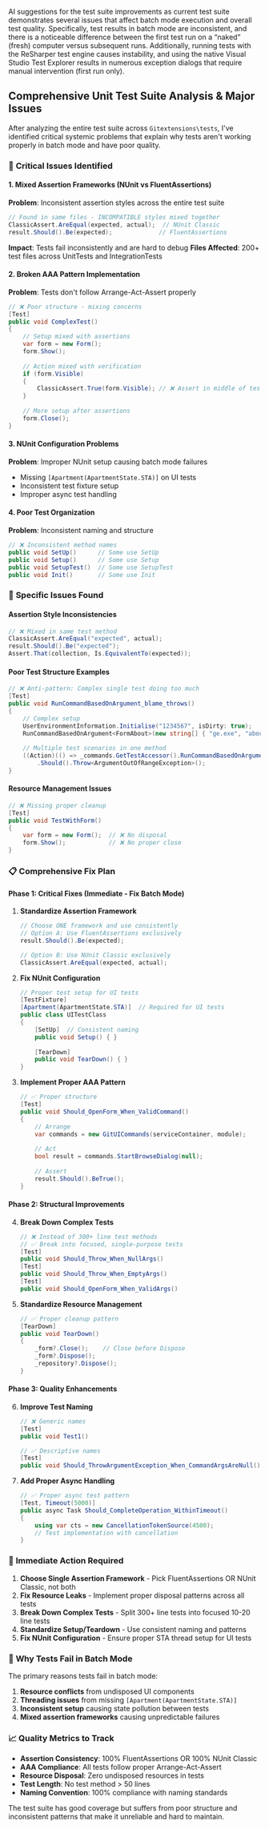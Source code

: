 AI suggestions for the test suite improvements as current test suite demonstrates several issues that affect batch mode execution and overall test quality. Specifically, test results in batch mode are inconsistent, and there is a noticeable difference between the first test run on a “naked” (fresh) computer versus subsequent runs. Additionally, running tests with the ReSharper test engine causes instability, and using the native Visual Studio Test Explorer results in numerous exception dialogs that require manual intervention (first run only).

## Comprehensive Unit Test Suite Analysis & Major Issues

After analyzing the entire test suite across `Gitextensions\tests`, I've identified critical systemic problems that explain why tests aren't working properly in batch mode and have poor quality.

### 🚨 **Critical Issues Identified**

#### 1. **Mixed Assertion Frameworks (NUnit vs FluentAssertions)**
**Problem**: Inconsistent assertion styles across the entire test suite
```csharp
// Found in same files - INCOMPATIBLE styles mixed together
ClassicAssert.AreEqual(expected, actual);  // NUnit Classic
result.Should().Be(expected);             // FluentAssertions
```

**Impact**: Tests fail inconsistently and are hard to debug
**Files Affected**: 200+ test files across UnitTests and IntegrationTests

#### 2. **Broken AAA Pattern Implementation**
**Problem**: Tests don't follow Arrange-Act-Assert properly
```csharp
// ❌ Poor structure - mixing concerns
[Test]
public void ComplexTest()
{
    // Setup mixed with assertions
    var form = new Form();
    form.Show();
    
    // Action mixed with verification
    if (form.Visible)
    {
        ClassicAssert.True(form.Visible); // ❌ Assert in middle of test
    }
    
    // More setup after assertions
    form.Close();
}
```

#### 3. **NUnit Configuration Problems**
**Problem**: Improper NUnit setup causing batch mode failures
- Missing `[Apartment(ApartmentState.STA)]` on UI tests
- Inconsistent test fixture setup
- Improper async test handling

#### 4. **Poor Test Organization**
**Problem**: Inconsistent naming and structure
```csharp
// ❌ Inconsistent method names
public void SetUp()      // Some use SetUp
public void Setup()      // Some use Setup  
public void SetupTest()  // Some use SetupTest
public void Init()       // Some use Init
```

### 🔧 **Specific Issues Found**

#### **Assertion Style Inconsistencies**
```csharp
// ❌ Mixed in same test method
ClassicAssert.AreEqual("expected", actual);
result.Should().Be("expected");
Assert.That(collection, Is.EquivalentTo(expected));
```

#### **Poor Test Structure Examples**
```csharp
// ❌ Anti-pattern: Complex single test doing too much
[Test]
public void RunCommandBasedOnArgument_blame_throws()
{
    // Complex setup
    UserEnvironmentInformation.Initialise("1234567", isDirty: true);
    RunCommandBasedOnArgument<FormAbout>(new string[] { "ge.exe", "about" });
    
    // Multiple test scenarios in one method
    ((Action)(() => _commands.GetTestAccessor().RunCommandBasedOnArgument(new string[] { "ge.exe", "blame" })))
        .Should().Throw<ArgumentOutOfRangeException>();
}
```

#### **Resource Management Issues**
```csharp
// ❌ Missing proper cleanup
[Test]
public void TestWithForm()
{
    var form = new Form();  // ❌ No disposal
    form.Show();            // ❌ No proper close
}
```

### 📋 **Comprehensive Fix Plan**

#### **Phase 1: Critical Fixes (Immediate - Fix Batch Mode)**

1. **Standardize Assertion Framework**
   ```csharp
   // Choose ONE framework and use consistently
   // Option A: Use FluentAssertions exclusively
   result.Should().Be(expected);
   
   // Option B: Use NUnit Classic exclusively  
   ClassicAssert.AreEqual(expected, actual);
   ```

2. **Fix NUnit Configuration**
   ```csharp
   // Proper test setup for UI tests
   [TestFixture]
   [Apartment(ApartmentState.STA)]  // Required for UI tests
   public class UITestClass
   {
       [SetUp]  // Consistent naming
       public void Setup() { }
       
       [TearDown]
       public void TearDown() { }
   }
   ```

3. **Implement Proper AAA Pattern**
   ```csharp
   // ✅ Proper structure
   [Test]
   public void Should_OpenForm_When_ValidCommand()
   {
       // Arrange
       var commands = new GitUICommands(serviceContainer, module);
       
       // Act
       bool result = commands.StartBrowseDialog(null);
       
       // Assert
       result.Should().BeTrue();
   }
   ```

#### **Phase 2: Structural Improvements**

4. **Break Down Complex Tests**
   ```csharp
   // ❌ Instead of 300+ line test methods
   // ✅ Break into focused, single-purpose tests
   [Test]
   public void Should_Throw_When_NullArgs()
   [Test] 
   public void Should_Throw_When_EmptyArgs()
   [Test]
   public void Should_OpenForm_When_ValidArgs()
   ```

5. **Standardize Resource Management**
   ```csharp
   // ✅ Proper cleanup pattern
   [TearDown]
   public void TearDown()
   {
       _form?.Close();    // Close before Dispose
       _form?.Dispose();
       _repository?.Dispose();
   }
   ```

#### **Phase 3: Quality Enhancements**

6. **Improve Test Naming**
   ```csharp
   // ❌ Generic names
   [Test]
   public void Test1()
   
   // ✅ Descriptive names
   [Test]
   public void Should_ThrowArgumentException_When_CommandArgsAreNull()
   ```

7. **Add Proper Async Handling**
   ```csharp
   // ✅ Proper async test pattern
   [Test, Timeout(5000)]
   public async Task Should_CompleteOperation_WithinTimeout()
   {
       using var cts = new CancellationTokenSource(4500);
       // Test implementation with cancellation
   }
   ```

### 🎯 **Immediate Action Required**

1. **Choose Single Assertion Framework** - Pick FluentAssertions OR NUnit Classic, not both
2. **Fix Resource Leaks** - Implement proper disposal patterns across all tests
3. **Break Down Complex Tests** - Split 300+ line tests into focused 10-20 line tests
4. **Standardize Setup/Teardown** - Use consistent naming and patterns
5. **Fix NUnit Configuration** - Ensure proper STA thread setup for UI tests

### 🚨 **Why Tests Fail in Batch Mode**

The primary reasons tests fail in batch mode:
1. **Resource conflicts** from undisposed UI components
2. **Threading issues** from missing `[Apartment(ApartmentState.STA)]` 
3. **Inconsistent setup** causing state pollution between tests
4. **Mixed assertion frameworks** causing unpredictable failures

### 📈 **Quality Metrics to Track**

- **Assertion Consistency**: 100% FluentAssertions OR 100% NUnit Classic
- **AAA Compliance**: All tests follow proper Arrange-Act-Assert
- **Resource Disposal**: Zero undisposed resources in tests
- **Test Length**: No test method > 50 lines
- **Naming Convention**: 100% compliance with naming standards

The test suite has good coverage but suffers from poor structure and inconsistent patterns that make it unreliable and hard to maintain.